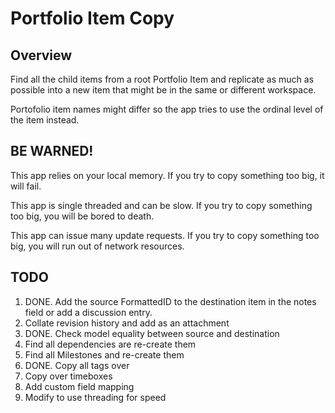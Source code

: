 Portfolio Item Copy
===================

## Overview

Find all the child items from a root Portfolio Item and replicate as much as possible into a new item that
might be in the same or different workspace.

Portofolio item names might differ so the app tries to use the ordinal level of the item instead.

## BE WARNED!

This app relies on your local memory. If you try to copy something too big, it will fail.

This app is single threaded and can be slow. If you try to copy something too big, you will be bored to death.

This app can issue many update requests. If you try to copy something too big, you will run out of network resources.

## TODO

1. DONE. Add the source FormattedID to the destination item in the notes field or add a discussion entry.
2. Collate revision history and add as an attachment
3. DONE. Check model equality between source and destination
3. Find all dependencies are re-create them
4. Find all Milestones and re-create them
5. DONE. Copy all tags over
6. Copy over timeboxes
7. Add custom field mapping
8. Modify to use threading for speed
